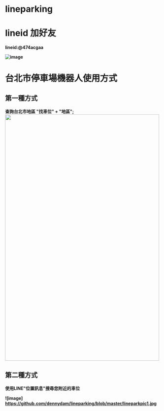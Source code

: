 # lineparking
# lineid 加好友
<h4>lineid:@474acgaa
  
  
  ![image](https://github.com/dennydam/lineparking/blob/master/lineimage/lineQRcode.png "image")
  
  

# 台北市停車場機器人使用方式
<h2> 第一種方式
<h4> 查詢台北市地區 "找車位" + "地區";
 
 <img width="500" height="800" src="https://github.com/dennydam/lineparking/blob/master/lineimage/lineparkpic1.jpg"/>
  
<h2> 第二種方式
<h4> 使用LINE"位置訊息"搜尋您附近的車位

![image] https://github.com/dennydam/lineparking/blob/master/lineparkpic1.jpg
